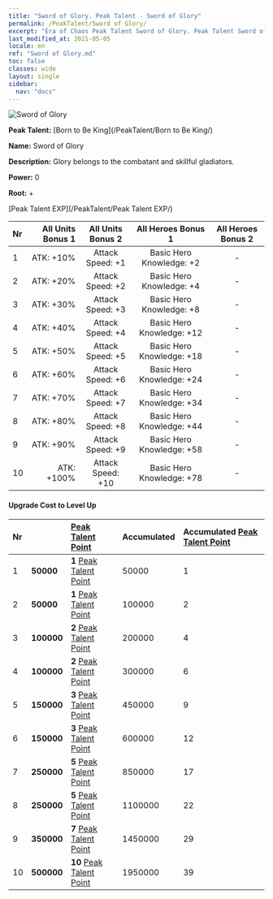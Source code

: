 ```yaml
---
title: "Sword of Glory. Peak Talent - Sword of Glory"
permalink: /PeakTalent/Sword of Glory/
excerpt: "Era of Chaos Peak Talent Sword of Glory. Peak Talent Sword of Glory. Sword of Glory"
last_modified_at: 2021-05-05
locale: en
ref: "Sword of Glory.md"
toc: false
classes: wide
layout: single
sidebar:
  nav: "docs"
---
```


  ![Sword of Glory](/images/pt/talent_4201.png)

  **Peak Talent:** [Born to Be King](/PeakTalent/Born to Be King/)

  **Name:** Sword of Glory

  **Description:** Glory belongs to the combatant and skillful gladiators.

  **Power:** 0

  **Root:** +

  [Peak Talent EXP](/PeakTalent/Peak Talent EXP/)

  | Nr | All Units Bonus 1 | All Units Bonus 2 | All Heroes Bonus 1 | All Heroes Bonus 2 |
  |:---|--------------:|:-------------:|:-------------:|:-------------:|
  | 1 | ATK: +10% | Attack Speed: +1 | Basic Hero Knowledge: +2 | - |
  | 2 | ATK: +20% | Attack Speed: +2 | Basic Hero Knowledge: +4 | - |
  | 3 | ATK: +30% | Attack Speed: +3 | Basic Hero Knowledge: +8 | - |
  | 4 | ATK: +40% | Attack Speed: +4 | Basic Hero Knowledge: +12 | - |
  | 5 | ATK: +50% | Attack Speed: +5 | Basic Hero Knowledge: +18 | - |
  | 6 | ATK: +60% | Attack Speed: +6 | Basic Hero Knowledge: +24 | - |
  | 7 | ATK: +70% | Attack Speed: +7 | Basic Hero Knowledge: +34 | - |
  | 8 | ATK: +80% | Attack Speed: +8 | Basic Hero Knowledge: +44 | - |
  | 9 | ATK: +90% | Attack Speed: +9 | Basic Hero Knowledge: +58 | - |
  | 10 | ATK: +100% | Attack Speed: +10 | Basic Hero Knowledge: +78 | - |


#### Upgrade Cost to Level Up

  | Nr | <i class="fas fa-coins"/> | [Peak Talent Point](/Items/con_934/) | Accumulated <i class="fas fa-coins"/> | Accumulated [Peak Talent Point](/Items/con_934/) |
  |:---|:--------------|:-------------|:-------------|:-------------|
  | 1 | **50000** | **1** [Peak Talent Point](/Items/con_934/) | 50000 | 1 |
  | 2 | **50000** | **1** [Peak Talent Point](/Items/con_934/) | 100000 | 2 |
  | 3 | **100000** | **2** [Peak Talent Point](/Items/con_934/) | 200000 | 4 |
  | 4 | **100000** | **2** [Peak Talent Point](/Items/con_934/) | 300000 | 6 |
  | 5 | **150000** | **3** [Peak Talent Point](/Items/con_934/) | 450000 | 9 |
  | 6 | **150000** | **3** [Peak Talent Point](/Items/con_934/) | 600000 | 12 |
  | 7 | **250000** | **5** [Peak Talent Point](/Items/con_934/) | 850000 | 17 |
  | 8 | **250000** | **5** [Peak Talent Point](/Items/con_934/) | 1100000 | 22 |
  | 9 | **350000** | **7** [Peak Talent Point](/Items/con_934/) | 1450000 | 29 |
  | 10 | **500000** | **10** [Peak Talent Point](/Items/con_934/) | 1950000 | 39 |
